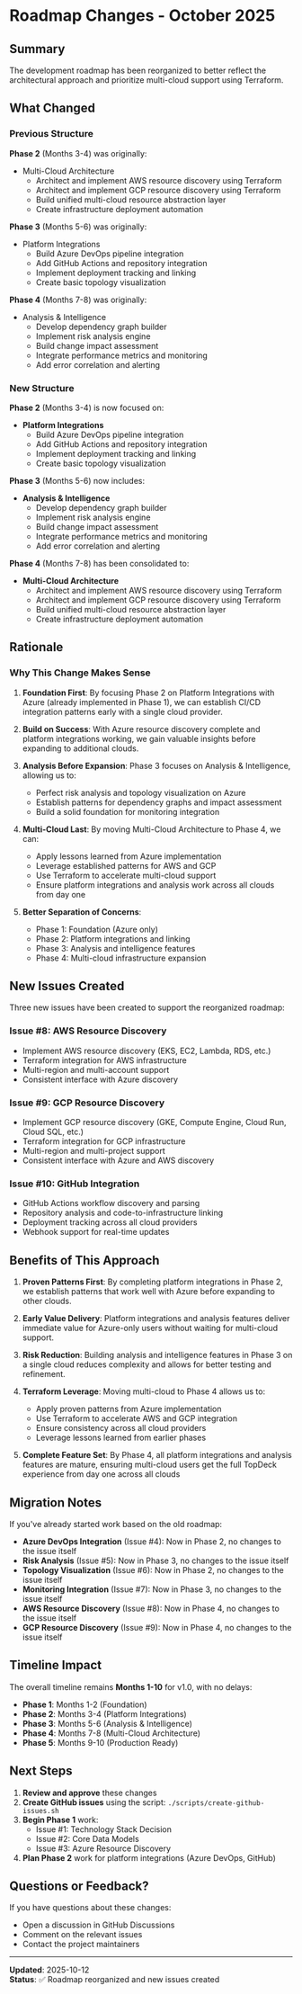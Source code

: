 # Roadmap Changes - October 2025

## Summary

The development roadmap has been reorganized to better reflect the architectural approach and prioritize multi-cloud support using Terraform.

## What Changed

### Previous Structure

**Phase 2** (Months 3-4) was originally:
- Multi-Cloud Architecture
  - Architect and implement AWS resource discovery using Terraform
  - Architect and implement GCP resource discovery using Terraform
  - Build unified multi-cloud resource abstraction layer
  - Create infrastructure deployment automation

**Phase 3** (Months 5-6) was originally:
- Platform Integrations
  - Build Azure DevOps pipeline integration
  - Add GitHub Actions and repository integration
  - Implement deployment tracking and linking
  - Create basic topology visualization

**Phase 4** (Months 7-8) was originally:
- Analysis & Intelligence
  - Develop dependency graph builder
  - Implement risk analysis engine
  - Build change impact assessment
  - Integrate performance metrics and monitoring
  - Add error correlation and alerting

### New Structure

**Phase 2** (Months 3-4) is now focused on:
- **Platform Integrations**
  - Build Azure DevOps pipeline integration
  - Add GitHub Actions and repository integration
  - Implement deployment tracking and linking
  - Create basic topology visualization

**Phase 3** (Months 5-6) now includes:
- **Analysis & Intelligence**
  - Develop dependency graph builder
  - Implement risk analysis engine
  - Build change impact assessment
  - Integrate performance metrics and monitoring
  - Add error correlation and alerting

**Phase 4** (Months 7-8) has been consolidated to:
- **Multi-Cloud Architecture**
  - Architect and implement AWS resource discovery using Terraform
  - Architect and implement GCP resource discovery using Terraform
  - Build unified multi-cloud resource abstraction layer
  - Create infrastructure deployment automation

## Rationale

### Why This Change Makes Sense

1. **Foundation First**: By focusing Phase 2 on Platform Integrations with Azure (already implemented in Phase 1), we can establish CI/CD integration patterns early with a single cloud provider.

2. **Build on Success**: With Azure resource discovery complete and platform integrations working, we gain valuable insights before expanding to additional clouds.

3. **Analysis Before Expansion**: Phase 3 focuses on Analysis & Intelligence, allowing us to:
   - Perfect risk analysis and topology visualization on Azure
   - Establish patterns for dependency graphs and impact assessment
   - Build a solid foundation for monitoring integration

4. **Multi-Cloud Last**: By moving Multi-Cloud Architecture to Phase 4, we can:
   - Apply lessons learned from Azure implementation
   - Leverage established patterns for AWS and GCP
   - Use Terraform to accelerate multi-cloud support
   - Ensure platform integrations and analysis work across all clouds from day one

5. **Better Separation of Concerns**:
   - Phase 1: Foundation (Azure only)
   - Phase 2: Platform integrations and linking
   - Phase 3: Analysis and intelligence features
   - Phase 4: Multi-cloud infrastructure expansion

## New Issues Created

Three new issues have been created to support the reorganized roadmap:

### Issue #8: AWS Resource Discovery
- Implement AWS resource discovery (EKS, EC2, Lambda, RDS, etc.)
- Terraform integration for AWS infrastructure
- Multi-region and multi-account support
- Consistent interface with Azure discovery

### Issue #9: GCP Resource Discovery
- Implement GCP resource discovery (GKE, Compute Engine, Cloud Run, Cloud SQL, etc.)
- Terraform integration for GCP infrastructure
- Multi-region and multi-project support
- Consistent interface with Azure and AWS discovery

### Issue #10: GitHub Integration
- GitHub Actions workflow discovery and parsing
- Repository analysis and code-to-infrastructure linking
- Deployment tracking across all cloud providers
- Webhook support for real-time updates

## Benefits of This Approach

1. **Proven Patterns First**: By completing platform integrations in Phase 2, we establish patterns that work well with Azure before expanding to other clouds.

2. **Early Value Delivery**: Platform integrations and analysis features deliver immediate value for Azure-only users without waiting for multi-cloud support.

3. **Risk Reduction**: Building analysis and intelligence features in Phase 3 on a single cloud reduces complexity and allows for better testing and refinement.

4. **Terraform Leverage**: Moving multi-cloud to Phase 4 allows us to:
   - Apply proven patterns from Azure implementation
   - Use Terraform to accelerate AWS and GCP integration
   - Ensure consistency across all cloud providers
   - Leverage lessons learned from earlier phases

5. **Complete Feature Set**: By Phase 4, all platform integrations and analysis features are mature, ensuring multi-cloud users get the full TopDeck experience from day one across all clouds

## Migration Notes

If you've already started work based on the old roadmap:

- **Azure DevOps Integration** (Issue #4): Now in Phase 2, no changes to the issue itself
- **Risk Analysis** (Issue #5): Now in Phase 3, no changes to the issue itself
- **Topology Visualization** (Issue #6): Now in Phase 2, no changes to the issue itself
- **Monitoring Integration** (Issue #7): Now in Phase 3, no changes to the issue itself
- **AWS Resource Discovery** (Issue #8): Now in Phase 4, no changes to the issue itself
- **GCP Resource Discovery** (Issue #9): Now in Phase 4, no changes to the issue itself

## Timeline Impact

The overall timeline remains **Months 1-10** for v1.0, with no delays:

- **Phase 1**: Months 1-2 (Foundation)
- **Phase 2**: Months 3-4 (Platform Integrations)
- **Phase 3**: Months 5-6 (Analysis & Intelligence)
- **Phase 4**: Months 7-8 (Multi-Cloud Architecture)
- **Phase 5**: Months 9-10 (Production Ready)

## Next Steps

1. **Review and approve** these changes
2. **Create GitHub issues** using the script: `./scripts/create-github-issues.sh`
3. **Begin Phase 1** work:
   - Issue #1: Technology Stack Decision
   - Issue #2: Core Data Models
   - Issue #3: Azure Resource Discovery
4. **Plan Phase 2** work for platform integrations (Azure DevOps, GitHub)

## Questions or Feedback?

If you have questions about these changes:
- Open a discussion in GitHub Discussions
- Comment on the relevant issues
- Contact the project maintainers

---

**Updated**: 2025-10-12  
**Status**: ✅ Roadmap reorganized and new issues created
